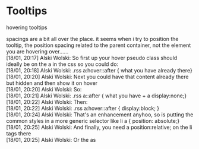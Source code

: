 # Tooltips
hovering tooltips

spacings are a bit all over the place. it seems when i try to position the tooltip, the position spacing related to the parent container, not the element you are hovering over......
</br>[18/01, 20:17] Alski Wolski: So first up your hover pseudo class should ideally be on the a in the css so you could do:
</br>[18/01, 20:18] Alski Wolski: .rss a:hover::after { what you have already there}
</br>[18/01, 20:20] Alski Wolski: Next you could have that content already there but hidden and then show it on hover
</br>[18/01, 20:20] Alski Wolski: So:
</br>[18/01, 20:21] Alski Wolski: .rss a::after { what you have + a display:none;}
</br>[18/01, 20:22] Alski Wolski: Then:
</br>[18/01, 20:22] Alski Wolski: .rss a:hover::after { display:block; }
</br>[18/01, 20:24] Alski Wolski: That's an enhancement anyhoo, so is putting the common styles in a more generic selector like li a { position: absolute;}
</br>[18/01, 20:25] Alski Wolski: And finally, you need a position:relative; on the li tags there
</br>[18/01, 20:25] Alski Wolski: Or the as

